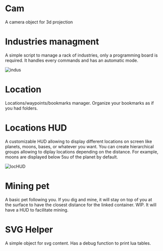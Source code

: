 # Cam
A camera object for 3d projection

# Industries managment
A simple script to manage a rack of industries, only a programming board is required. It handles every commands and has an automatic mode.

![indus](https://i.imgur.com/c2tez4w.png)

# Location
Locations/waypoints/bookmarks manager. Organize your bookmarks as if you had folders.

# Locations HUD
A customizable HUD allowing to display different locations on screen like planets, moons, bases, or whatever you want.
You can create hierarchical groups allowing to diplay locations depending on the distance. For example, moons are displayed below 5su of the planet by default.

![locHUD](https://i.imgur.com/1dGe5EG.png)

# Mining pet
A basic pet following you. If you dig and mine, it will stay on top of you at the surface to have the closest distance for the linked container.
WIP. It will have a HUD to facilitate mining.

# SVG Helper
A simple object for svg content.
Has a debug function to print lua tables.
